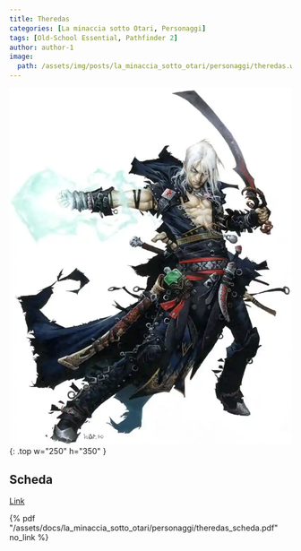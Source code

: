 ```yaml
---
title: Theredas
categories: [La minaccia sotto Otari, Personaggi]
tags: [Old-School Essential, Pathfinder 2]
author: author-1
image:
  path: /assets/img/posts/la_minaccia_sotto_otari/personaggi/theredas.webp
---
```


![Desktop View](/assets/img/posts/la_minaccia_sotto_otari/personaggi/theredas.webp){: .top w="250" h="350" }


## Scheda

<a href="/assets/docs/la_minaccia_sotto_otari/personaggi/theredas_scheda.pdf" target="_blank">Link</a>

{% pdf "/assets/docs/la_minaccia_sotto_otari/personaggi/theredas_scheda.pdf" no_link %}
